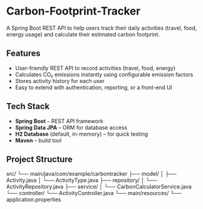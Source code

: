 # Carbon-Footprint-Tracker
A Spring Boot REST API to help users track their daily activities (travel, food, energy usage) and calculate their estimated carbon footprint.

## Features
- User-friendly REST API to record activities (travel, food, energy)
- Calculates CO₂ emissions instantly using configurable emission factors
- Stores activity history for each user
- Easy to extend with authentication, reporting, or a front-end UI

## Tech Stack
- **Spring Boot** – REST API framework
- **Spring Data JPA** – ORM for database access
- **H2 Database** (default, in-memory) – for quick testing
- **Maven** – build tool

## Project Structure
src/
└── main/java/com/example/carbontracker
├── model/
│ ├── Activity.java
│ └── ActivityType.java
├── repository/
│ └── ActivityRepository.java
├── service/
│ └── CarbonCalculatorService.java
└── controller/
└── ActivityController.java
└── main/resources/
└── application.properties
